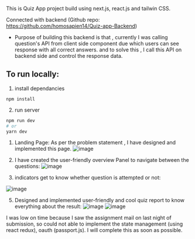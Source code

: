 This is Quiz App project build using next.js, react.js and tailwin CSS.

Connected with backend (Github repo: https://github.com/homosapien14/Quiz-app-Backend)
- Purpose of building this backend is that , currently I was calling question's API from client side component due which users can see response with all correct answers.
and to solve this , I call this API on backend side and control the response data.

## To run locally: 
1. install dependancies
```
npm install 
```
2. run server
```bash
npm run dev
# or
yarn dev
```
1. Landing Page:
As per the problem statement , I have designed and implemented this page. 
![image](https://github.com/homosapien14/Quiz-app/assets/76989674/fc2c651f-12d4-4167-807e-d454ba1fd8a4)

2. I have created the user-friendly overview Panel to navigate between the questions:
![image](https://github.com/homosapien14/Quiz-app/assets/76989674/6458af1e-9b8c-4947-a5e0-249119049a1e)

3. indicators get to know whether question is attempted or not:

![image](https://github.com/homosapien14/Quiz-app/assets/76989674/611ef23c-c6c0-4f74-a231-a1b7be62aa74)

5. Designed and implemented user-friendly and cool quiz report to know everything about the result:
![image](https://github.com/homosapien14/Quiz-app/assets/76989674/f0b88b16-0222-420d-ab95-95a3ab1e75dd)
![image](https://github.com/homosapien14/Quiz-app/assets/76989674/7c77b3e6-9d0f-47d0-90d9-2964ede4e6f5)


I was low on time because I saw the assignment mail on last night of submission, so could not able to implement the state management (using react redux), oauth (passport.js). I will complete this as soon as possible.



